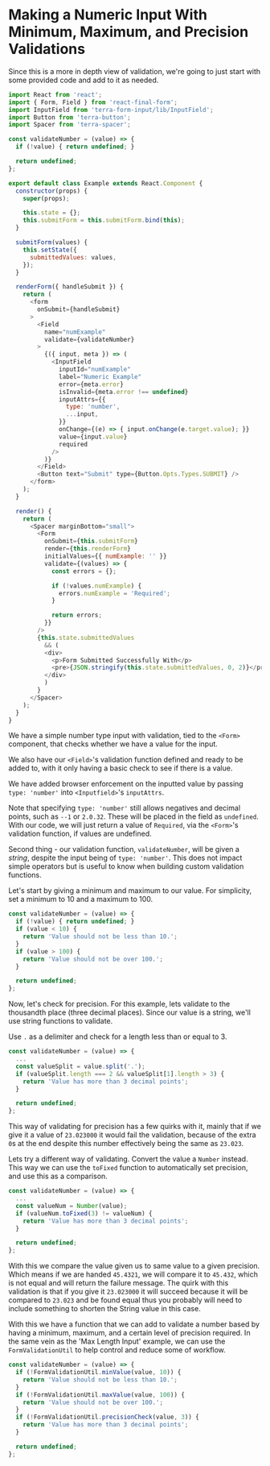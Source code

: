 # Making a Numeric Input With Minimum, Maximum, and Precision Validations

Since this is a more in depth view of validation, we're going to just start with some provided code and add to it as needed.

```javascript
import React from 'react';
import { Form, Field } from 'react-final-form';
import InputField from 'terra-form-input/lib/InputField';
import Button from 'terra-button';
import Spacer from 'terra-spacer';

const validateNumber = (value) => {
  if (!value) { return undefined; }

  return undefined;
};

export default class Example extends React.Component {
  constructor(props) {
    super(props);

    this.state = {};
    this.submitForm = this.submitForm.bind(this);
  }

  submitForm(values) {
    this.setState({
      submittedValues: values,
    });
  }

  renderForm({ handleSubmit }) {
    return (
      <form
        onSubmit={handleSubmit}
      >
        <Field
          name="numExample"
          validate={validateNumber}
        >
          {({ input, meta }) => (
            <InputField
              inputId="numExample"
              label="Numeric Example"
              error={meta.error}
              isInvalid={meta.error !== undefined}
              inputAttrs={{
                type: 'number',
                ...input,
              }}
              onChange={(e) => { input.onChange(e.target.value); }}
              value={input.value}
              required
            />
          )}
        </Field>
        <Button text="Submit" type={Button.Opts.Types.SUBMIT} />
      </form>
    );
  }

  render() {
    return (
      <Spacer marginBottom="small">
        <Form
          onSubmit={this.submitForm}
          render={this.renderForm}
          initialValues={{ numExample: '' }}
          validate={(values) => {
            const errors = {};

            if (!values.numExample) {
              errors.numExample = 'Required';
            }

            return errors;
          }}
        />
        {this.state.submittedValues
          && (
          <div>
            <p>Form Submitted Successfully With</p>
            <pre>{JSON.stringify(this.state.submittedValues, 0, 2)}</pre>
          </div>
          )
        }
      </Spacer>
    );
  }
}
```

We have a simple number type input with validation, tied to the `<Form>` component, that checks whether we have a value for the input.

We also have our `<Field>`'s validation function defined and ready to be added to, with it only having a basic check to see if there is a value.

We have added browser enforcement on the inputted value by passing `type: 'number'` into `<Inputfield>`'s `inputAttrs`.

Note that specifying `type: 'number'` still allows negatives and decimal points, such as `--1` or `2.0.32`. These will be placed in the field as `undefined`. With our code, we will just return a value of `Required`, via the `<Form>`'s validation function, if values are undefined.

Second thing - our validation function, `validateNumber`, will be given a *string*, despite the input being of `type: 'number'`. This does not impact simple operators but is useful to know when building custom validation functions.

Let's start by giving a minimum and maximum to our value. For simplicity, set a minimum to 10 and a maximum to 100.

```javascript
const validateNumber = (value) => {
  if (!value) { return undefined; }
  if (value < 10) {
    return 'Value should not be less than 10.';
  }
  if (value > 100) {
    return 'Value should not be over 100.';
  }

  return undefined;
};
```

Now, let's check for precision. For this example, lets validate to the thousandth place (three decimal places). Since our value is a string, we'll use string functions to validate.

Use `.` as a delimiter and check for a length less than or equal to 3.

```javascript
const validateNumber = (value) => {
  ...
  const valueSplit = value.split('.');
  if (valueSplit.length === 2 && valueSplit[1].length > 3) {
    return 'Value has more than 3 decimal points';
  }

  return undefined;
};
```

This way of validating for precision has a few quirks with it, mainly that if we give it a value of `23.023000` it would fail the validation, because of the extra `0`s at the end despite this number effectively being the same as `23.023`.

Lets try a different way of validating. Convert the value a `Number` instead. This way we can use the `toFixed` function to automatically set precision, and use this as a comparison.

```javascript
const validateNumber = (value) => {
  ...
  const valueNum = Number(value);
  if (valueNum.toFixed(3) != valueNum) {
    return 'Value has more than 3 decimal points';
  }

  return undefined;
};
```

With this we compare the value given us to same value to a given precision. Which means if we are handed `45.4321`, we will compare it to `45.432`, which is not equal and will return the failure message. The quirk with this validation is that if you give it `23.023000` it will succeed because it will be compared to `23.023` and be found equal thus you probably will need to include something to shorten the String value in this case.

With this we have a function that we can add to validate a number based by having a minimum, maximum, and a certain level of precision required. In the same vein as the 'Max Length Input' example, we can use the `FormValidationUtil` to help control and reduce some of workflow.

```javascript
const validateNumber = (value) => {
  if (!FormValidationUtil.minValue(value, 10)) {
    return 'Value should not be less than 10.';
  }
  if (!FormValidationUtil.maxValue(value, 100)) {
    return 'Value should not be over 100.';
  }
  if (!FormValidationUtil.precisionCheck(value, 3)) {
    return 'Value has more than 3 decimal points';
  }

  return undefined;
};
```
